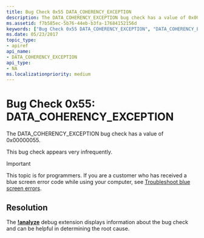 ```yaml
---
title: Bug Check 0x55 DATA_COHERENCY_EXCEPTION
description: The DATA_COHERENCY_EXCEPTION bug check has a value of 0x00000055.This bug check appears very infrequently.
ms.assetid: f7b585ec-5b76-44eb-b3fa-17684152156d
keywords: ["Bug Check 0x55 DATA_COHERENCY_EXCEPTION", "DATA_COHERENCY_EXCEPTION"]
ms.date: 05/23/2017
topic_type:
- apiref
api_name:
- DATA_COHERENCY_EXCEPTION
api_type:
- NA
ms.localizationpriority: medium
---
```


# Bug Check 0x55: DATA\_COHERENCY\_EXCEPTION


The DATA\_COHERENCY\_EXCEPTION bug check has a value of 0x00000055.

This bug check appears very infrequently.

> [!IMPORTANT]
> This topic is for programmers. If you are a customer who has received a blue screen error code while using your computer, see [Troubleshoot blue screen errors](https://www.windows.com/stopcode).


## Resolution 
The [**!analyze**](https://docs.microsoft.com/windows-hardware/drivers/debugger/-analyze) debug extension displays information about the bug check and can be helpful in determining the root cause.
 




